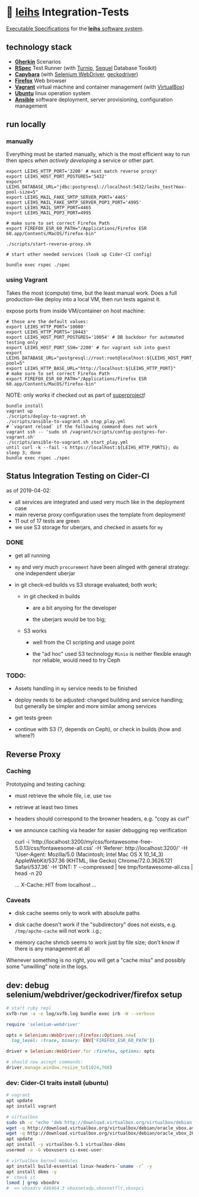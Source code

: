 # 🥒 [leihs][] Integration-Tests

[Executable Specifications](https://en.wikipedia.org/wiki/Behavior-driven_development#Behavioral_specifications) for the [**leihs** software system][leihs].

## technology stack

- [**Gherkin**](https://docs.cucumber.io/gherkin/reference/) Scenarios
- [**RSpec**](https://rspec.info/) Test Runner (with [Turnip](https://github.com/jnicklas/turnip), [Sequel](https://rubygems.org/gems/sequel) Database Toolkit)
- [**Capybara**](https://teamcapybara.github.io/capybara/) (with [Selenium WebDriver](https://www.seleniumhq.org/projects/webdriver/), [geckodriver](https://github.com/mozilla/geckodriver))
- [**Firefox**](https://www.mozilla.org/firefox/) Web browser
- [**Vagrant**](https://www.vagrantup.com/) virtual machine and container management (with [VirtualBox](https://www.virtualbox.org/))
- [**Ubuntu**](https://www.ubuntu.com/server) linux operation system
- [**Ansible**](https://www.ansible.com/) software deployment, server provisioning, configuration management

## run locally

### manually

Everything must be started manually, which is the most efficient way to run then specs _when actively developing_ a service or other part.

```shell
export LEIHS_HTTP_PORT='3200' # must match reverse proxy!
export LEIHS_HOST_PORT_POSTGRES='5432'
export LEIHS_DATABASE_URL="jdbc:postgresql://localhost:5432/leihs_test?max-pool-size=5"
export LEIHS_MAIL_FAKE_SMTP_SERVER_PORT='4465'
export LEIHS_MAIL_FAKE_SMTP_SERVER_POP3_PORT='4995'
export LEIHS_MAIL_SMTP_PORT=4465
export LEIHS_MAIL_POP3_PORT=4995

# make sure to set correct Firefox Path
export FIREFOX_ESR_60_PATH="/Applications/Firefox ESR 60.app/Contents/MacOS/firefox-bin"

./scripts/start-reverse-proxy.sh

# start other needed services (look up Cider-CI config)

bundle exec rspec ./spec
```

### using Vagrant

Takes the most (compute) time, but the least manual work.
Does a full production-like deploy into a local VM, then run tests against it.

expose ports from inside VM/container on host machine:

```shell
# those are the default values:
export LEIHS_HTTP_PORT='10080'
export LEIHS_HTTP_PORTS='10443'
export LEIHS_HOST_PORT_POSTGRES='10054' # DB backdoor for automated testing only
export LEIHS_HOST_PORT_SSH='2200' # for vagrant ssh into guest
export LEIHS_DATABASE_URL="postgresql://root:root@localhost:${LEIHS_HOST_PORT_POSTGRES}/leihs?pool=5"
export LEIHS_HTTP_BASE_URL="http://localhost:${LEIHS_HTTP_PORT}"
# make sure to set correct Firefox Path
export FIREFOX_ESR_60_PATH="/Applications/Firefox ESR 60.app/Contents/MacOS/firefox-bin"
```

NOTE: only works if checked out as part of [superproject][leihs]!

```shell
bundle install
vagrant up
./scripts/deploy-to-vagrant.sh
./scripts/ansible-to-vagrant.sh stop_play.yml
# `vagrant reload` if the following command does not work
vagrant ssh -- 'sudo sh /vagrant/scripts/config-postgres-for-vagrant.sh'
./scripts/ansible-to-vagrant.sh start_play.yml
until curl -k --fail -s https://localhost:${LEIHS_HTTP_PORTS}; do sleep 3; done
bundle exec rspec ./spec
```

## Status Integration Testing on Cider-CI

as of 2019-04-02:

- all services are integrated and used very much like in the deployment case
- main reverse proxy configuration uses the template from deployment!
- 11 out of 17 tests are green
- we use S3 storage for uberjars, and checked in assets for `my`

### DONE

- get all running

- `my` and very much `procurement` have been alinged with general strategy: one
  independent uberjar

- in git check-ed builds vs S3 storage evaluated; both work;

  - in git checked in builds

    - are a bit anyoing for the developer

    - the uberjars would be too big;

  - S3 works

    - well from the CI scripting and usage point

    - the "ad hoc" used S3 technology `Minio` is neither flexible enaugh nor
      reliable, would need to try Ceph

### TODO:

- Assets handling in `my` service needs to be finished

- deploy needs to be adjusted: changed building and service handling; but
  generally be simpler and more similar among services

- get tests green

- continue with S3 (?, depends on Ceph), or check in builds (how and where?)

## Reverse Proxy

### Caching

Prototyping and testing caching:

- must retrieve the whole file, i.e. use `tee`
- retrieve at least two times
- headers should correspond to the browner headers, e.g. "copy as curl"
- we announce caching via header for easier debugging rep verification

  curl -i 'http://localhost:3200/my/css/fontawesome-free-5.0.13/css/fontawesome-all.css' -H 'Referer: http://localhost:3200/' -H 'User-Agent: Mozilla/5.0 (Macintosh; Intel Mac OS X 10_14_3) AppleWebKit/537.36 (KHTML, like Gecko) Chrome/72.0.3626.121 Safari/537.36' -H 'DNT: 1' --compressed | tee tmp/fontawesome-all.css | head -n 20

  ...
  X-Cache: HIT from localhost
  ...

### Caveats

- disk cache seems only to work with absolute paths
- disk cache doesn't work if the "subdirectory" does not exists, e.g. `/tmp/apche-cache` will not work .i.g.;

- memory cache shmcb seems to work just by file size; don't know if there is any management at all

Whenever something is no right, you will get a "cache miss" and possibly some
"unwilling" note in the logs.

## dev: debug selenium/webdriver/geckodriver/firefox setup

```sh
# start ruby repl
xvfb-run -a -e log/xvfb.log bundle exec irb -W --verbose
```

```ruby
require 'selenium-webdriver'

opts = Selenium::WebDriver::Firefox::Options.new(
  log_level: :trace, binary: ENV['FIREFOX_ESR_60_PATH'])

driver = Selenium::WebDriver.for :firefox, options: opts

# should now accept commands:
driver.manage.window.resize_to(1024,768)
```

### dev: Cider-CI traits install (ubuntu)

```sh
# vagrant
apt update
apt install vagrant

# virtualbox
sudo sh -c "echo 'deb http://download.virtualbox.org/virtualbox/debian '$(lsb_release -cs)' contrib non-free' > /etc/apt/sources.list.d/virtualbox.list"
wget -q http://download.virtualbox.org/virtualbox/debian/oracle_vbox.asc -O- | sudo apt-key add -
wget -q http://download.virtualbox.org/virtualbox/debian/oracle_vbox_2016.asc -O- | sudo apt-key add -
apt update
apt install -y virtualbox-5.1 virtualbox-dkms
usermod -a -G vboxusers ci-exec-user

# virtualbox kernel modules
apt install build-essential linux-headers-`uname -r` -y
apt install dkms -y
#  check it
lsmod | grep vboxdrv
#  => vboxdrv 446464 3 vboxnetadp,vboxnetflt,vboxpci
```

[leihs]: https://github.com/leihs/leihs

